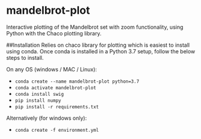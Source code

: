 # mandelbrot-plot
Interactive plotting of the Mandelbrot set with zoom functionality, using Python with the Chaco plotting library.

##Installation
Relies on chaco library for plotting which is easiest to install using conda. Once conda is installed in a Python 3.7
setup, follow the below steps to install.

On any OS (windows / MAC / Linux):
* `conda create --name mandelbrot-plot python=3.7`
* `conda activate mandelbrot-plot`
* `conda install swig`
* `pip install numpy`
* `pip install -r requirements.txt`

Alternatively (for windows only):
* `conda create -f environment.yml`
